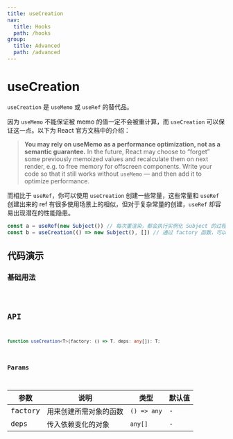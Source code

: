```yaml
---
title: useCreation
nav:
  title: Hooks
  path: /hooks
group:
  title: Advanced
  path: /advanced
---
```


# useCreation

`useCreation` 是 `useMemo` 或 `useRef` 的替代品。

因为 `useMemo` 不能保证被 memo 的值一定不会被重计算，而 `useCreation` 可以保证这一点。以下为 React 官方文档中的介绍：

> **You may rely on useMemo as a performance optimization, not as a semantic guarantee.** In the future, React may choose to “forget” some previously memoized values and recalculate them on next render, e.g. to free memory for offscreen components. Write your code so that it still works without `useMemo` — and then add it to optimize performance.

而相比于 `useRef`，你可以使用 `useCreation` 创建一些常量，这些常量和 `useRef` 创建出来的 ref 有很多使用场景上的相似，但对于复杂常量的创建，`useRef` 却容易出现潜在的性能隐患。

```javascript
const a = useRef(new Subject()) // 每次重渲染，都会执行实例化 Subject 的过程，即便这个实例立刻就被扔掉了
const b = useCreation(() => new Subject(), []) // 通过 factory 函数，可以避免性能隐患
```

## 代码演示

### 基础用法

<code src="./demo/demo1.tsx" />

## API

```typescript
function useCreation<T>(factory: () => T, deps: any[]): T;
```

### Params

| 参数    | 说明                   | 类型        | 默认值 |
|---------|------------------------|-------------|--------|
| factory | 用来创建所需对象的函数 | `() => any` | -      |
| deps    | 传入依赖变化的对象     | `any[]`     | -      |

